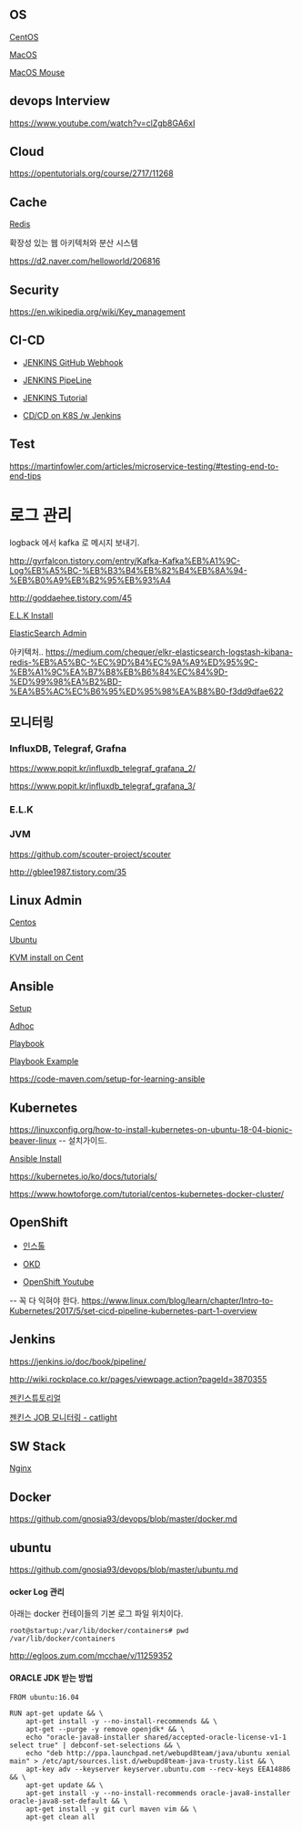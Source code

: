 ## OS ##

[CentOS ](https://github.com/gnosia93/devops/blob/master/os-cmd.md)

[MacOS](https://techsviewer.com/install-macos-10-14-mojave-virtualbox-windows/)

[MacOS Mouse](https://www.geekrar.com/fix-mouse-keyboard-stuck-macos-mojave-virtualbox/)


## devops Interview ##

https://www.youtube.com/watch?v=clZgb8GA6xI


## Cloud ##

https://opentutorials.org/course/2717/11268

## Cache ##

[Redis](https://github.com/gnosia93/devops/blob/master/redis.md)


확장성 있는 웹 아키텍처와 분산 시스템

https://d2.naver.com/helloworld/206816


## Security ##

https://en.wikipedia.org/wiki/Key_management

## CI-CD ##

* [JENKINS GitHub Webhook](https://github.com/gnosia93/devops/blob/master/jenkins-github-webhook.md)

* [JENKINS PipeLine](https://github.com/gnosia93/devops/blob/master/jenkins-pipeline.md)

* [JENKINS Tutorial](https://www.tutorialspoint.com/jenkins/index.htm)

* [CD/CD on K8S /w Jenkins](https://medium.com/containerum/configuring-ci-cd-on-kubernetes-with-jenkins-89eab7234270)


## Test ##

https://martinfowler.com/articles/microservice-testing/#testing-end-to-end-tips


# 로그 관리 #

logback 에서 kafka 로 메시지 보내기. 

http://gyrfalcon.tistory.com/entry/Kafka-Kafka%EB%A1%9C-Log%EB%A5%BC-%EB%B3%B4%EB%82%B4%EB%8A%94-%EB%B0%A9%EB%B2%95%EB%93%A4

http://goddaehee.tistory.com/45

[E.L.K Install](https://github.com/gnosia93/devops/blob/master/e.l.k.md)

[ElasticSearch Admin](https://github.com/gnosia93/devops/blob/master/elastic-admin.md)



아키텍처..
https://medium.com/chequer/elkr-elasticsearch-logstash-kibana-redis-%EB%A5%BC-%EC%9D%B4%EC%9A%A9%ED%95%9C-%EB%A1%9C%EA%B7%B8%EB%B6%84%EC%84%9D-%ED%99%98%EA%B2%BD-%EA%B5%AC%EC%B6%95%ED%95%98%EA%B8%B0-f3dd9dfae622


## 모니터링 ##

### InfluxDB, Telegraf, Grafna ###

https://www.popit.kr/influxdb_telegraf_grafana_2/

https://www.popit.kr/influxdb_telegraf_grafana_3/


### E.L.K ###



### JVM ###

https://github.com/scouter-project/scouter

http://gblee1987.tistory.com/35

## Linux Admin ##

[Centos](https://github.com/gnosia93/devops/blob/master/linux-centos.md)

[Ubuntu](https://github.com/gnosia93/devops/blob/master/linux-ubuntu.md)

[KVM install on Cent](https://www.linuxtechi.com/install-kvm-hypervisor-on-centos-7-and-rhel-7/)

## Ansible ##

[Setup](https://github.com/gnosia93/devops/blob/master/ansible.md)

[Adhoc](https://github.com/gnosia93/devops/blob/master/ansible-adhoc.md)

[Playbook](https://github.com/gnosia93/devops/blob/master/ansible-playbook.md)

[Playbook Example](https://github.com/gnosia93/devops/blob/master/ansible-playbook-example.md)

https://code-maven.com/setup-for-learning-ansible


## Kubernetes ##

https://linuxconfig.org/how-to-install-kubernetes-on-ubuntu-18-04-bionic-beaver-linux    -- 설치가이드.



[Ansible Install](https://github.com/gnosia93/devops/blob/master/k8.md)

https://kubernetes.io/ko/docs/tutorials/

https://www.howtoforge.com/tutorial/centos-kubernetes-docker-cluster/


## OpenShift ##

* [인스톨](https://github.com/gnosia93/devops/blob/master/openshift-install.md)

* [OKD](https://docs.okd.io/3.11/welcome/index.html)

* [OpenShift Youtube](https://www.youtube.com/user/rhopenshift/videos)



-- 꼭 다 익혀야 한다.
https://www.linux.com/blog/learn/chapter/Intro-to-Kubernetes/2017/5/set-cicd-pipeline-kubernetes-part-1-overview

## Jenkins ##

https://jenkins.io/doc/book/pipeline/

http://wiki.rockplace.co.kr/pages/viewpage.action?pageId=3870355

[젠킨스튜토리얼](https://www.youtube.com/watch?v=89yWXXIOisk)

[젠킨스 JOB 모니터링 - catlight](https://catlight.io/)


## SW Stack ##

[Nginx](https://github.com/gnosia93/devops/blob/master/nginx.md)



## Docker ##

https://github.com/gnosia93/devops/blob/master/docker.md


## ubuntu ##
https://github.com/gnosia93/devops/blob/master/ubuntu.md



#### ocker Log 관리 ####

아래는 docker 컨테이들의 기본 로그 파일 위치이다. 

```
root@startup:/var/lib/docker/containers# pwd
/var/lib/docker/containers

```
http://egloos.zum.com/mcchae/v/11259352

#### ORACLE JDK 받는 방법 ####
```
FROM ubuntu:16.04

RUN apt-get update && \
    apt-get install -y --no-install-recommends && \
    apt-get --purge -y remove openjdk* && \
    echo "oracle-java8-installer shared/accepted-oracle-license-v1-1 select true" | debconf-set-selections && \
    echo "deb http://ppa.launchpad.net/webupd8team/java/ubuntu xenial main" > /etc/apt/sources.list.d/webupd8team-java-trusty.list && \
    apt-key adv --keyserver keyserver.ubuntu.com --recv-keys EEA14886 && \
    apt-get update && \
    apt-get install -y --no-install-recommends oracle-java8-installer oracle-java8-set-default && \
    apt-get install -y git curl maven vim && \
    apt-get clean all

```


